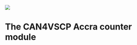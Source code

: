 
<img src="http://www.grodansparadis.com/accra/images/accra14.png"/>

<h1>The CAN4VSCP Accra counter module</h1>
